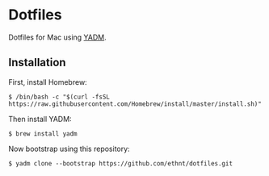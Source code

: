 # Dotfiles

Dotfiles for Mac using [YADM](https://yadm.io/).

## Installation

First, install Homebrew:

```
$ /bin/bash -c "$(curl -fsSL https://raw.githubusercontent.com/Homebrew/install/master/install.sh)"
```

Then install YADM:

```
$ brew install yadm
```

Now bootstrap using this repository:

```
$ yadm clone --bootstrap https://github.com/ethnt/dotfiles.git
```